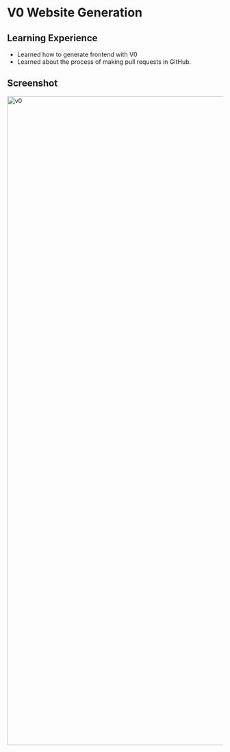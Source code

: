 # V0 Website Generation

## Learning Experience
- Learned how to generate frontend with V0
- Learned about the process of making pull requests in GitHub. 

## Screenshot
<img width="1512" alt="v0" src="https://github.com/user-attachments/assets/20040b18-fff9-4176-8176-da746da42477">
